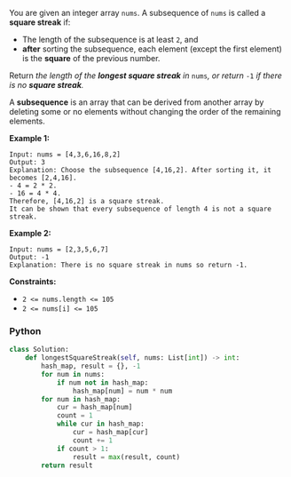 You are given an integer array  `nums`. A subsequence of  `nums`  is called a  **square streak**  if:

- The length of the subsequence is at least  `2`, and
- **after**  sorting the subsequence, each element (except the first element) is the  **square**  of the previous
  number.

Return _the length of the  **longest square streak**  in_ `nums`_, or return_ `-1` _if there is no  **square streak**._

A  **subsequence**  is an array that can be derived from another array by deleting some or no elements without changing
the order of the remaining elements.

**Example 1:**

```
Input: nums = [4,3,6,16,8,2]
Output: 3
Explanation: Choose the subsequence [4,16,2]. After sorting it, it becomes [2,4,16].
- 4 = 2 * 2.
- 16 = 4 * 4.
Therefore, [4,16,2] is a square streak.
It can be shown that every subsequence of length 4 is not a square streak.
```

**Example 2:**

```
Input: nums = [2,3,5,6,7]
Output: -1
Explanation: There is no square streak in nums so return -1.
```

**Constraints:**

- `2 <= nums.length <= 105`
- `2 <= nums[i] <= 105`

### Python

```py
class Solution:
    def longestSquareStreak(self, nums: List[int]) -> int:
        hash_map, result = {}, -1
        for num in nums:
            if num not in hash_map:
                hash_map[num] = num * num
        for num in hash_map:
            cur = hash_map[num]
            count = 1
            while cur in hash_map:
                cur = hash_map[cur]
                count += 1
            if count > 1:
                result = max(result, count)
        return result
```